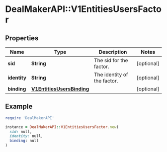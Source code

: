 # DealMakerAPI::V1EntitiesUsersFactor

## Properties

| Name | Type | Description | Notes |
| ---- | ---- | ----------- | ----- |
| **sid** | **String** | The sid for the factor. | [optional] |
| **identity** | **String** | The identity of the factor. | [optional] |
| **binding** | [**V1EntitiesUsersBinding**](V1EntitiesUsersBinding.md) |  | [optional] |

## Example

```ruby
require 'DealMakerAPI'

instance = DealMakerAPI::V1EntitiesUsersFactor.new(
  sid: null,
  identity: null,
  binding: null
)
```

